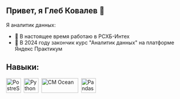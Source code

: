 ## Привет, я Глеб Ковалев  👋

Я аналитик данных:

- 🔭 В настоящее время работаю в РСХБ-Интех
- 🌱 В 2024 году закончик курс "Аналитик данных" на платформе Яндекс Практикум

## Навыки:
  <img src="https://cdn.jsdelivr.net/gh/devicons/devicon@latest/icons/postgresql/postgresql-original-wordmark.svg" title="PostreSQL" width="40" height="40"/>&nbsp;
  <img src="https://cdn.jsdelivr.net/gh/devicons/devicon@latest/icons/python/python-original-wordmark.svg" title="Python" width="40" height="40" />&nbsp;
  <img src="https://static.tildacdn.com/tild3135-3338-4366-b038-316264336465/CM_Ocean_logo_blue_g.svg" title="CM Ocean" width="100" height="40" />&nbsp;
  <img src="https://cdn.jsdelivr.net/gh/devicons/devicon@latest/icons/pandas/pandas-original-wordmark.svg" title="Pandas" width="40" height="40" />
